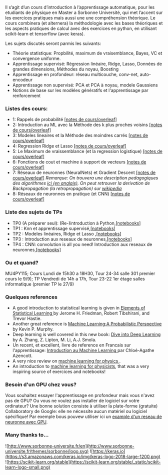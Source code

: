 Il s’agit d’un cours d’introduction à l’apprentissage automatique, pour les etudiants de physique en Master a Sorbonne Université, qui met l’accent sur les exercices pratiques mais aussi une 
une compréhension théorique. Le cours combinera (et alternera) la méthodologie avec les bases théoriques et les aspects pratiques de calcul avec des exercices en python, en utilisant scikit-learn et tensorflow (avec keras).


Les sujets discutés seront parmis les suivants:

* Théorie statistique: Propbilité, maximum de vraisemblance, Bayes, VC et convergence uniforme.
* Apprentissage supervisé: Régression linéaire, Ridge, Lasso, Données de grandes dimensions, Méthodes du noyau, Boosting
* Apprentissage en profondeur: réseau multicouche, conv-net, auto-encodeur 
* Apprentissage non supervisé: PCA et PCA à noyau, modele Gaussiens
* Notions de base sur les modèles génératifs et l'apprentissage par renforcement

### Listes des cours:

* 1: Rappels de probabilité [[notes de cours/overleaf]](https://www.overleaf.com/3638456727yxkqjqwncrtq)
* 2: Introduction au ML avec la Méthode des k plus proches voisins
 [[notes de cours/overleaf]](https://www.overleaf.com/4147779945phwxvgfydpzn)
* 3: Modeles lineaires et la Méthode des moindres carrés
 [[notes de cours/overleaf]](https://www.overleaf.com/4586468226wbybnjdtjctt)
 * 4: Regression Ridge et Lasso [[notes de cours/overleaf]]( https://www.overleaf.com/4149859249qtpfdpvmptrv)
 * 5: Le Maximum de vraissemblance (et la regression logistique)   [[notes de cours/overleaf]](https://www.overleaf.com/7891741836tbrvnzchwnmt)
 * 6: Fonctions de cout et machine à support de vecteurs  [[notes de cours/overleaf]](https://www.overleaf.com/9298446659jwypydjqqnpr)
 * 7: Réseaux de neuronnes (NeuralNets) et Gradient Descent [[notes de cours/overleaf]](https://www.overleaf.com/1823859833szrhhwcvnfhg)
*Remarque: On trouvera une description pedagogiques des algorithmes [ici (en anglais)](http://ruder.io/optimizing-gradient-descent/). On peut retrouver la derivation de Backpropagation (la retropropagation) sur [wikipedia](https://fr.wikipedia.org/wiki/R%C3%A9tropropagation_du_gradient )*
 * 8: Réseaux de neuronnes en pratique (et CNN) [[notes de cours/overleaf]](https://www.overleaf.com/6351687566rkfhnhfdmsqc)


### Liste des sujets de TPs

* TP0 (A préparer seul): (Re-)introduction à Python,[[notebooks]](https://github.com/krzakala/ml_P6_2019_web/tree/master/tp0) 
* TP1 : Knn et apprentissage supervisé,[[notebooks]](https://github.com/krzakala/ml_P6_2019_web/tree/master/tp1) 
* TP2 : Modeles linéaires, Ridge et Lasso ,[[notebooks]](https://github.com/krzakala/ml_P6_2019_web/tree/master/tp2) 
* TP3 : Introduction aux reseaux de neuronnes,[[notebooks]](https://github.com/krzakala/ml_P6_2019_web/tree/master/tp3) 
* TP4 : CNN: convolution is all you need! Introduction aux reseaux de neuronnes,[[notebooks]](https://github.com/krzakala/ml_P6_2019_web/tree/master/tp4)


### Ou et quand?

MU4PY115; Cours Lundi de 15h30 a 18H30, Tour 24-34 salle 301 premier cours le 9/9); TP Vendredi de 14h a 17h, Tour 23-22 1er étage salles informatique (premier TP le 27/9)

### Quelques references

* A good introduction to statistical learning is given in <a href="https://web.stanford.edu/~hastie/ElemStatLearn/">Elements of Statistical Learning </a> by Jerome H. Friedman, Robert Tibshirani, and Trevor Hastie.
* Another great reference is <a href="https://www.amazon.com/Machine-Learning-Probabilistic-Perspective-Computation/dp/0262018020">Machine Learning:A Probabilistic Perspective<a/> by Kevin P. Murphy.
* Deep learning is well covered in this new book:
<a href="http://d2l.ai/">Dive into Deep Learning<a/> by A. Zhang, Z. Lipton, M. Li, A.J. Smola. 
* Un recent, et excellent, livre de reference en Francais sur l'apprentissage: <a href="https://www.amazon.fr/Introduction-Machine-Learning-Chloé-Agathe-Azencott/dp/2100780808">Introduction au Machine Learning </a> par Chloé-Agathe Azencott. 
* A very nice review on <a href="https://arxiv.org/abs/1903.10563"> machine learning for physics </a>.
* An introduction to <a href="https://arxiv.org/abs/1803.08823">machine learning for physicists</a>, that was a very inspiring source of exercices and notebooks!
  
### Besoin d'un GPU chez vous?

Vous souhaitez essayer l'apprentissage en profondeur mais vous n'avez pas de GPU? Ou vous ne voulez pas installer de logiciel sur votre ordinateur? Une bonne solution consiste à utiliser la plate-forme (gratuite) Collaboratory de Google: elle ne nécessite aucun matériel ou logiciel spécifique! Par exemple bous pouvew utiliser ici un <a href="https://colab.research.google.com/drive/1pISitRt5YYElECn-KWqBQK5qpEgeStYS">example d'un reseau de neuronne avec GPU</a>. 

 
### Many thanks to...

 ![http://www.sorbonne-universite.fr/en](http://www.sorbonne-universite.fr/themes/sorbonne/logo.svg)
 ![https://keras.io](https://s3.amazonaws.com/keras.io/img/keras-logo-2018-large-1200.png)
 ![https://scikit-learn.org/stable](https://scikit-learn.org/stable/_static/scikit-learn-logo-small.png)



